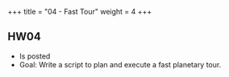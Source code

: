 +++
title = "04 - Fast Tour"
weight = 4
+++

## HW04

 - Is posted
 - Goal: Write a script to plan and execute a fast planetary tour.





